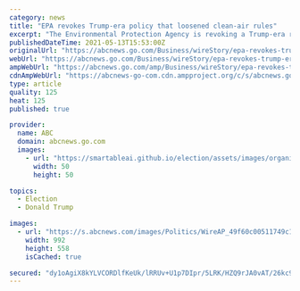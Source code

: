 ```yaml
---
category: news
title: "EPA revokes Trump-era policy that loosened clean-air rules"
excerpt: "The Environmental Protection Agency is revoking a Trump-era rule that overhauled how the agency evaluates air pollutants"
publishedDateTime: 2021-05-13T15:53:00Z
originalUrl: "https://abcnews.go.com/Business/wireStory/epa-revokes-trump-era-policy-loosened-clean-air-77667886"
webUrl: "https://abcnews.go.com/Business/wireStory/epa-revokes-trump-era-policy-loosened-clean-air-77667886"
ampWebUrl: "https://abcnews.go.com/amp/Business/wireStory/epa-revokes-trump-era-policy-loosened-clean-air-77667886"
cdnAmpWebUrl: "https://abcnews-go-com.cdn.ampproject.org/c/s/abcnews.go.com/amp/Business/wireStory/epa-revokes-trump-era-policy-loosened-clean-air-77667886"
type: article
quality: 125
heat: 125
published: true

provider:
  name: ABC
  domain: abcnews.go.com
  images:
    - url: "https://smartableai.github.io/election/assets/images/organizations/abcnews.go.com-50x50.jpg"
      width: 50
      height: 50

topics:
  - Election
  - Donald Trump

images:
  - url: "https://s.abcnews.com/images/Politics/WireAP_49f60c00511749c1b22b00cc897872f7_16x9_992.jpg"
    width: 992
    height: 558
    isCached: true

secured: "dy1oAgiX8kYLVCORDlfKeUk/lRRUv+U1p7DIpr/5LRK/HZQ9rJA0vAT/26kc9UXTpAYmMc7UC/7BZ37lcwoRl62ZFWb28Ir9Vi1AWVG/ozhl923APT2TmWaLSWUuDa8Qk/RXf0EXf+ZbLQ1v8w5dfCdg7PF1fd2IR/ZBaqHOmuChfmCSGHmqPJ//9fWboMmfAxCE83Bpt8jPjxODctZaUrtscYmNiRYsDWpCEdqW+VTNCyekn7HqEwCoaqiPGhp21O079T8gD+yAXwkZtRFmI9/lqlkUW2uNk8HJHBb64XQrGrLdZRr10ZoTo1hBJPCgpzHpsaPB+IJ91NAYGJiMMRPA83Zv8JO0Kff5mHsl15o=;vS2wuDxqk4ib542cj7vidg=="
---
```


